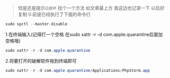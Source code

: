 > 但是还是提示`已损坏` 找个一个方法 如文章最上方 我这边也记录一下 以后好复制
>  0.前提已经执行了下面的命令行

```java
sudo spctl --master-disable
```

1.在终端输入(记得打一个空格 在sudo xattr -r -d com.apple.quarantine后面加空格哦)



```java
sudo xattr -r -d com.apple.quarantine
```



2.将要打开的破解软件拖到终端即可

```java
sudo xattr -r -d com.apple.quarantine/Applications/PhpStorm.app
```

